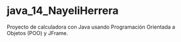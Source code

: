 #  java_14_NayeliHerrera
Proyecto de calculadora con Java usando Programación Orientada a Objetos (POO) y JFrame.
